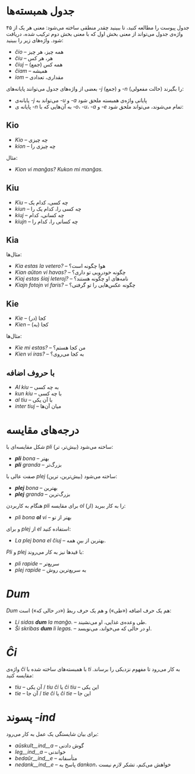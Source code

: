 # جدول همبسته‌ها

جدول پیوست را مطالعه کنید، تا ببینید چقدر منطقی ساخته می‌شود: معنی هر یک از ۴۵ واژه‌ی جدول می‌تواند از معنی بخش اول که با معنی بخش دوم ترکیب شده، دریافت شود. واژه‌های زیر را ببینید:

- *ĉio*  – همه چیز، هر چیز
- *ĉiu*  – هر، هر کس
- *ĉiuj*  – همه کس (جمع)
- *ĉiam* – همیشه
- *iom* – مقداری، تعدادی

بعضی از واژه‌های جدول می‌توانند پایانه‌های *-j* (جمع) و *-n* (حالت مفعولی) را بگیرند:

- پایانه‌ی *-j* می‌تواند به *-u* و *-a* پایانی واژه‌ی همبسته ملحق شود
- پایانه‌ ی *-n* به آن‌هایی که با *-o*، *-u*، *-a* و *-e* تمام می‌شوند، می‌تواند ملحق شود:

## Kio 

- *Kio* – چه چیزی 
- *kion* – چه چیزی را

مثال: 

- *Kion vi manĝas? Kukon mi manĝas.*

## Kiu
- *Kiu* – چه کسی، کدام یک
- *kiun* – چه کسی را، کدام یک را
- *kiuj* – چه کسانی، کدام
- *kiujn* – چه کسانی را، کدام را

## Kia

مثال‌ها:

- *Kia estas la vetero?* – هوا چگونه است؟
- *Kian aŭton vi havas?* – چگونه خودرویی تو داری؟
- *Kiaj estas ŝiaj leteroj?* – نامه‌های او چگونه هستند؟
- *Kiajn fotojn vi faris?* – چگونه عکس‌هایی را تو گرفتی؟

## Kie

- *Kie* – (در) کجا
- *Kien* – (به) کجا

مثال‌ها:

- *Kie mi estas?* – من کجا هستم؟
- *Kien vi iras?* – به کجا می‌روی؟

## با حروف اضافه

- *Al kiu* – به چه کسی
- *kun kiu* – با چه کسی
- *al tiu* – با آن یکی
- *inter tiuj* – میان آن‌ها

# درجه‌های مقایسه

شکل مقایسه‌ای با *pli* (بیش‌تر، تر) ساخته می‌شود:

- *__pli__ bona* – بهتر
- *__pli__ granda* – بزرگ‌تر

صفت عالی با *plej* (بیش‌ترین، ترین) ساخته می‌شود:

- *__plej__ bona* – بهترین
- *__plej__ granda* – بزرگ‌ترین

هنگام به کاربردن *pli* برای مقایسه *ol* (از) را به کار ببرید:

- *pli bona __ol__ vi* – بهتر از تو

و برای *plej* از *el* استفاده کنید: 

- *La plej bona el ĉiuj* – بهترین از بینِ همه.

*Pli* و *plej* با قیدها نیز به کار می‌روند:

- *pli rapide* – سریع‌تر
- *plej rapide* – به سریع‌ترین روش

# *Dum* 

*Dum* هم یک حرف اضافه («طی») و هم یک حرف ربط («در حالی که») است:

- *Li sidas __dum__ la manĝo.* – طی وعده‌ی غذایی، او می‌نشیند.
- *Ŝi skribas __dum__ li legas.* – او در حالی که می‌خواند، می‌نویسد.

# *Ĉi*

واژه‌ی *ĉi* با همبسته‌های ساخته شده با *ti* به کار می‌رود تا مفهوم نزدیکی را برساند. مقایسه کنید:

- *tiu* – آن یکی / *tiu ĉi* یا *ĉi tiu* – این یکی
- *tie* – آن جا / *tie ĉi* یا *ĉi tie* – این جا

# پسوند *-ind*

برای بیان شایستگی یک عمل به کار می‌رود:

- *aŭskult__ind__a* – گوش دادنی
- *leg__ind__a* – خواندنی
- *bedaŭr__ind__e* – متأسفانه 
- *nedank__ind__e* – پاسخ به *dankon*، خواهش می‌کنم، تشکر لازم نیست

 
